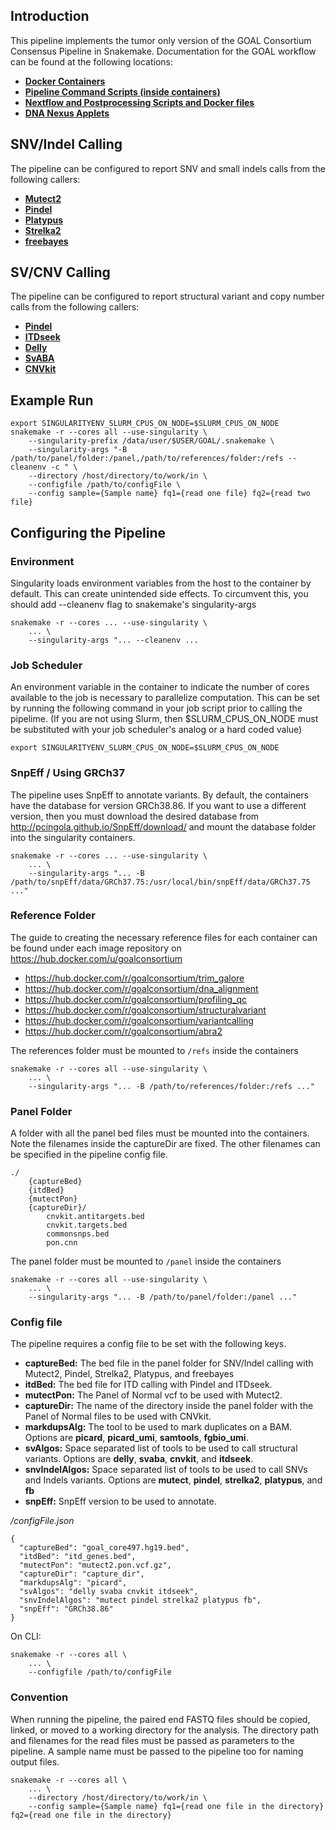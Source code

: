 ## Introduction
This pipeline implements the tumor only version of the GOAL Consortium Consensus Pipeline in Snakemake. Documentation for the GOAL workflow can be found at the following locations:

* [**Docker Containers**](https://hub.docker.com/orgs/goalconsortium)
* [**Pipeline Command Scripts (inside containers)**](https://github.com/medforomics/process_scripts)
* [**Nextflow and Postprocessing Scripts and Docker files**](https://github.com/GoalConsortium/school)
* [**DNA Nexus Applets**](https://github.com/GoalConsortium/dnanexus_applets)


## SNV/Indel Calling
The pipeline can be configured to report SNV and small indels calls from the following callers:

* [**Mutect2**](https://gatk.broadinstitute.org/hc/en-us/articles/360037593851-Mutect2)
* [**Pindel**](http://gmt.genome.wustl.edu/packages/pindel/index.html)
* [**Platypus**](https://www.well.ox.ac.uk/research/research-groups/lunter-group/lunter-group/platypus-a-haplotype-based-variant-caller-for-next-generation-sequence-data)
* [**Strelka2**](https://github.com/Illumina/strelka)
* [**freebayes**](https://github.com/freebayes/freebayes)

## SV/CNV Calling
The pipeline can be configured to report structural variant and copy number calls from the following callers:

* [**Pindel**](http://gmt.genome.wustl.edu/packages/pindel/index.html)
* [**ITDseek**](https://github.com/tommyau/itdseek)
* [**Delly**](https://github.com/dellytools/delly)
* [**SvABA**](https://github.com/walaj/svaba)
* [**CNVkit**](https://cnvkit.readthedocs.io/en/stable/)

## Example Run

    export SINGULARITYENV_SLURM_CPUS_ON_NODE=$SLURM_CPUS_ON_NODE
    snakemake -r --cores all --use-singularity \
        --singularity-prefix /data/user/$USER/GOAL/.snakemake \
        --singularity-args "-B /path/to/panel/folder:/panel,/path/to/references/folder:/refs --cleanenv -c " \
        --directory /host/directory/to/work/in \
        --configfile /path/to/configFile \
        --config sample={Sample name} fq1={read one file} fq2={read two file}

## Configuring the Pipeline
### Environment
Singularity loads environment variables from the host to the container by default. This can create unintended side effects. To circumvent this, you should add --cleanenv flag to snakemake's singularity-args

    snakemake -r --cores ... --use-singularity \
        ... \
        --singularity-args "... --cleanenv ...

### Job Scheduler
An environment variable in the container to indicate the number of cores available to the job is necessary to parallelize computation. This can be set by running the following command in your job script prior to calling the pipelime. (If you are not using Slurm, then $SLURM_CPUS_ON_NODE must be substituted with your job scheduler's analog or a hard coded value)

    export SINGULARITYENV_SLURM_CPUS_ON_NODE=$SLURM_CPUS_ON_NODE

### SnpEff / Using GRCh37
The pipeline uses SnpEff to annotate variants. By default, the containers have the database for version GRCh38.86. If you want to use a different version, then you must download the desired database from http://pcingola.github.io/SnpEff/download/ and mount the database folder into the singularity containers.

    snakemake -r --cores ... --use-singularity \
        ... \
        --singularity-args "... -B /path/to/snpEff/data/GRCh37.75:/usr/local/bin/snpEff/data/GRCh37.75 ..."

### Reference Folder
The guide to creating the necessary reference files for each container can be found under each image repository on https://hub.docker.com/u/goalconsortium

* https://hub.docker.com/r/goalconsortium/trim_galore
* https://hub.docker.com/r/goalconsortium/dna_alignment
* https://hub.docker.com/r/goalconsortium/profiling_qc
* https://hub.docker.com/r/goalconsortium/structuralvariant
* https://hub.docker.com/r/goalconsortium/variantcalling
* https://hub.docker.com/r/goalconsortium/abra2

The references folder must be mounted to `/refs` inside the containers

    snakemake -r --cores all --use-singularity \
        ... \
        --singularity-args "... -B /path/to/references/folder:/refs ..."

### Panel Folder
A folder with all the panel bed files must be mounted into the containers. Note the filenames inside the captureDir are fixed. The other filenames can be specified in the pipeline config file.

    ./
        {captureBed}
        {itdBed}
        {mutectPon}
        {captureDir}/
            cnvkit.antitargets.bed
            cnvkit.targets.bed
            commonsnps.bed
            pon.cnn

The panel folder must be mounted to `/panel` inside the containers

    snakemake -r --cores all --use-singularity \
        ... \
        --singularity-args "... -B /path/to/panel/folder:/panel ..."


### Config file
The pipeline requires a config file to be set with the following keys.

* **captureBed:** The bed file in the panel folder for SNV/Indel calling with Mutect2, Pindel, Strelka2, Platypus, and freebayes
* **itdBed:** The bed file for ITD calling with Pindel and ITDseek.
* **mutectPon:** The Panel of Normal vcf to be used with Mutect2.
* **captureDir:** The name of the directory inside the panel folder with the Panel of Normal files to be used with CNVkit.
* **markdupsAlg:** The tool to be used to mark duplicates on a BAM. Options are **picard**, **picard_umi**, **samtools**, **fgbio_umi**.
* **svAlgos:** Space separated list of tools to be used to call structural variants. Options are **delly**, **svaba**, **cnvkit**, and **itdseek**.
* **snvIndelAlgos:** Space separated list of tools to be used to call SNVs and Indels variants. Options are **mutect**, **pindel**, **strelka2**, **platypus**, and **fb**
* **snpEff:** SnpEff version to be used to annotate.


*/configFile.json*

    {
      "captureBed": "goal_core497.hg19.bed",
      "itdBed": "itd_genes.bed",
      "mutectPon": "mutect2.pon.vcf.gz",
      "captureDir": "capture_dir",
      "markdupsAlg": "picard",
      "svAlgos": "delly svaba cnvkit itdseek",
      "snvIndelAlgos": "mutect pindel strelka2 platypus fb",
      "snpEff": "GRCh38.86"
    }

On CLI:

    snakemake -r --cores all \
        ... \
        --configfile /path/to/configFile

### Convention
When running the pipeline, the paired end FASTQ files should be copied, linked, or moved to a working directory for the analysis. The directory path and filenames for the read files must be passed as parameters to the pipeline. A sample name must be passed to the pipeline too for naming output files.

    snakemake -r --cores all \
        ... \
        --directory /host/directory/to/work/in \
        --config sample={Sample name} fq1={read one file in the directory} fq2={read one file in the directory}
